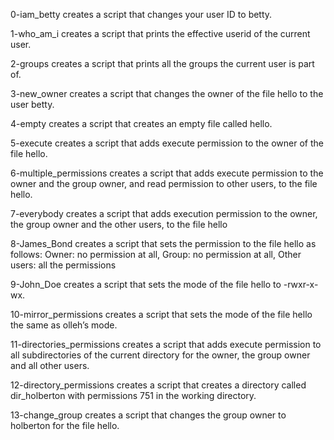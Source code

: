 0-iam_betty creates a script that changes your user ID to betty.

1-who_am_i creates a script that prints the effective userid of the current user.

2-groups creates a script that prints all the groups the current user is part of.

3-new_owner creates a script that changes the owner of the file hello to the user betty.

4-empty creates a script that creates an empty file called hello.

5-execute creates a script that adds execute permission to the owner of the file hello.

6-multiple_permissions creates a script that adds execute permission to the owner and the group owner, and read permission to other users, to the file hello.

7-everybody creates a script that adds execution permission to the owner, the group owner and the other users, to the file hello

8-James_Bond creates a script that sets the permission to the file hello as follows: Owner: no permission at all, Group: no permission at all, Other users: all the permissions

9-John_Doe creates a script that sets the mode of the file hello to -rwxr-x-wx.

10-mirror_permissions creates a script that sets the mode of the file hello the same as olleh’s mode.

11-directories_permissions creates a script that adds execute permission to all subdirectories of the current directory for the owner, the group owner and all other users.

12-directory_permissions creates a script that creates a directory called dir_holberton with permissions 751 in the working directory.

13-change_group creates a script that changes the group owner to holberton for the file hello.
















